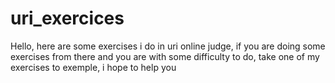 # uri_exercices

Hello, here are some exercises i do in uri online judge, if you are doing some exercises from there and you are with some difficulty to do, take one of my exercises to exemple,
i hope to help you
